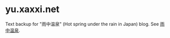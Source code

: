 # yu.xaxxi.net

Text backup for "雨中温泉" (Hot spring under the rain in Japan) blog. See [雨中温泉](https://yu.xaxxi.net/).
